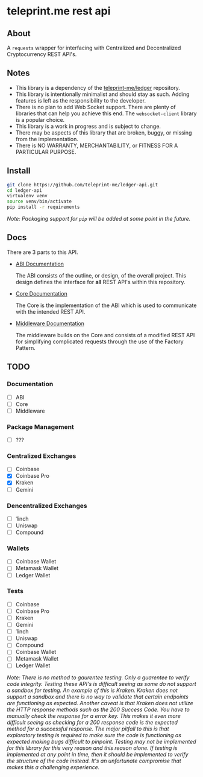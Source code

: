 # teleprint.me rest api

## About

A `requests` wrapper for interfacing with Centralized and Decentralized Cryptocurrency REST API's.

## Notes

- This library is a dependency of the [teleprint-me/ledger](https://github.com/teleprint-me/ledger) repository.
- This library is intentionally minimalist and should stay as such. Adding features is left as the responsibility to the developer.
- There is no plan to add Web Socket support. There are plenty of libraries that can help you achieve this end. The `websocket-client` library is a popular choice.
- This library is a work in progress and is subject to change. 
- There may be aspects of this library that are broken, buggy, or missing from the implementation.
- There is NO WARRANTY, MERCHANTABILITY, or FITNESS FOR A PARTICULAR PURPOSE.

## Install

```sh
git clone https://github.com/teleprint-me/ledger-api.git
cd ledger-api
virtualenv venv
source venv/bin/activate
pip install -r requirements 
```

_Note: Packaging support for `pip` will be added at some point in the future._

## Docs

There are 3 parts to this API.

- [ABI Documentation](https://github.com/teleprint-me/ledger-api/blob/main/docs/README.md)

    The ABI consists of the outline, or design, of the overall project. This design defines the interface for **all** REST API's within this repository.

- [Core Documentation](https://github.com/teleprint-me/ledger-api/blob/main/docs/Core.md)

    The Core is the implementation of the ABI which is used to communicate with the intended REST API.

- [Middleware Documentation](https://github.com/teleprint-me/ledger-api/blob/main/docs/Middleware.md)

    The middleware builds on the Core and consists of a modified REST API for simplifying complicated requests through the use of the Factory Pattern.

## TODO

### Documentation

- [ ] ABI
- [ ] Core
- [ ] Middleware

### Package Management

- [ ] ???

### Centralized Exchanges

- [ ] Coinbase
- [x] Coinbase Pro
- [x] Kraken
- [ ] Gemini

### Dencentralized Exchanges

- [ ] 1inch
- [ ] Uniswap
- [ ] Compound

### Wallets

- [ ] Coinbase Wallet
- [ ] Metamask Wallet
- [ ] Ledger Wallet

### Tests

- [ ] Coinbase
- [ ] Coinbase Pro
- [ ] Kraken
- [ ] Gemini
- [ ] 1inch
- [ ] Uniswap
- [ ] Compound
- [ ] Coinbase Wallet
- [ ] Metamask Wallet
- [ ] Ledger Wallet

_Note: There is no method to gaurentee testing. Only a guarentee to verify code integrity. Testing these API's is difficult seeing as some do not support a sandbox for testing. An example of this is Kraken. Kraken does not support a sandbox and there is no way to validate that certain endpoints are functioning as expected. Another caveat is that Kraken does not utilize the HTTP response methods such as the 200 Success Code. You have to manually check the response for a error key. This makes it even more difficult seeing as checking for a 200 response code is the expected method for a successful response. The major pitfall to this is that exploratory testing is required to make sure the code is functioning as expected making bugs difficult to pinpoint. Testing may not be implemented for this library for this very reason and this reason alone. If testing is implemented at any point in time, then it should be implemented to verify the structure of the code instead. It's an unfortunate compromise that makes this a challenging experience._

